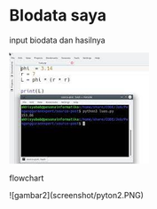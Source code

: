 # BIodata saya
input biodata dan hasilnya <p>
![gambar1](screenshot/pyton.JFIF)
<p>
flowchart <p>
![gambar2](screenshot/pyton2.PNG)